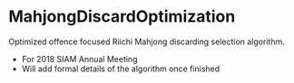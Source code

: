 # MahjongDiscardOptimization
Optimized offence focused Riichi Mahjong discarding selection algorithm. 

* For 2018 SIAM Annual Meeting
* Will add formal details of the algorithm once finished

